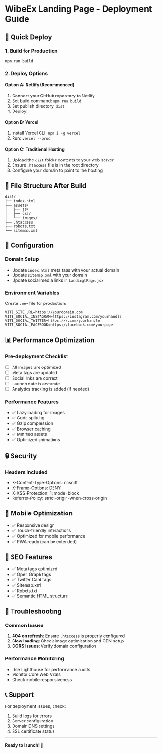 # WibeEx Landing Page - Deployment Guide

## 🚀 Quick Deploy

### 1. Build for Production
```bash
npm run build
```

### 2. Deploy Options

#### Option A: Netlify (Recommended)
1. Connect your GitHub repository to Netlify
2. Set build command: `npm run build`
3. Set publish directory: `dist`
4. Deploy!

#### Option B: Vercel
1. Install Vercel CLI: `npm i -g vercel`
2. Run: `vercel --prod`

#### Option C: Traditional Hosting
1. Upload the `dist` folder contents to your web server
2. Ensure `.htaccess` file is in the root directory
3. Configure your domain to point to the hosting

## 📁 File Structure After Build
```
dist/
├── index.html
├── assets/
│   ├── js/
│   ├── css/
│   └── images/
├── .htaccess
├── robots.txt
└── sitemap.xml
```

## 🔧 Configuration

### Domain Setup
- Update `index.html` meta tags with your actual domain
- Update `sitemap.xml` with your domain
- Update social media links in `LandingtPage.jsx`

### Environment Variables
Create `.env` file for production:
```env
VITE_SITE_URL=https://yourdomain.com
VITE_SOCIAL_INSTAGRAM=https://instagram.com/yourhandle
VITE_SOCIAL_TWITTER=https://x.com/yourhandle
VITE_SOCIAL_FACEBOOK=https://facebook.com/yourpage
```

## 📊 Performance Optimization

### Pre-deployment Checklist
- [ ] All images are optimized
- [ ] Meta tags are updated
- [ ] Social links are correct
- [ ] Launch date is accurate
- [ ] Analytics tracking is added (if needed)

### Performance Features
- ✅ Lazy loading for images
- ✅ Code splitting
- ✅ Gzip compression
- ✅ Browser caching
- ✅ Minified assets
- ✅ Optimized animations

## 🔒 Security

### Headers Included
- X-Content-Type-Options: nosniff
- X-Frame-Options: DENY
- X-XSS-Protection: 1; mode=block
- Referrer-Policy: strict-origin-when-cross-origin

## 📱 Mobile Optimization
- ✅ Responsive design
- ✅ Touch-friendly interactions
- ✅ Optimized for mobile performance
- ✅ PWA ready (can be extended)

## 🎯 SEO Features
- ✅ Meta tags optimized
- ✅ Open Graph tags
- ✅ Twitter Card tags
- ✅ Sitemap.xml
- ✅ Robots.txt
- ✅ Semantic HTML structure

## 🚨 Troubleshooting

### Common Issues
1. **404 on refresh**: Ensure `.htaccess` is properly configured
2. **Slow loading**: Check image optimization and CDN setup
3. **CORS issues**: Verify domain configuration

### Performance Monitoring
- Use Lighthouse for performance audits
- Monitor Core Web Vitals
- Check mobile responsiveness

## 📞 Support
For deployment issues, check:
1. Build logs for errors
2. Server configuration
3. Domain DNS settings
4. SSL certificate status

---

**Ready to launch! 🚀** 
